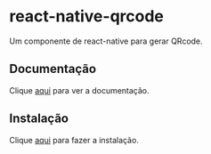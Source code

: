 # react-native-qrcode

Um componente de react-native para gerar QRcode.

## Documentação

Clique [aqui](https://github.com/cssivision/react-native-qrcode) para ver a documentação.

## Instalação

Clique [aqui](https://www.npmjs.com/package/react-native-qrcode) para fazer a instalação.